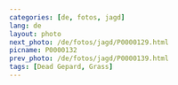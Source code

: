 ```yaml
---
categories: [de, fotos, jagd]
lang: de
layout: photo
next_photo: /de/fotos/jagd/P0000129.html
picname: P0000132
prev_photo: /de/fotos/jagd/P0000139.html
tags: [Dead Gepard, Grass]
---
```

